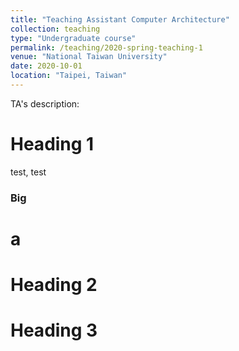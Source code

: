 ```yaml
---
title: "Teaching Assistant Computer Architecture"
collection: teaching
type: "Undergraduate course"
permalink: /teaching/2020-spring-teaching-1
venue: "National Taiwan University"
date: 2020-10-01
location: "Taipei, Taiwan"
---
```


TA's description:

Heading 1
======
test, test
### Big
a
======

Heading 2
======

Heading 3
======